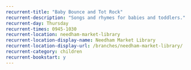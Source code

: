```yaml
---
recurrent-title: "Baby Bounce and Tot Rock"
recurrent-description: "Songs and rhymes for babies and toddlers."
recurrent-day: Thursday
recurrent-times: 0945-1030
recurrent-location: needham-market-library
recurrent-location-display-name: Needham Market Library
recurrent-location-display-url: /branches/needham-market-library/
recurrent-category: children
recurrent-bookstart: y
---
```

